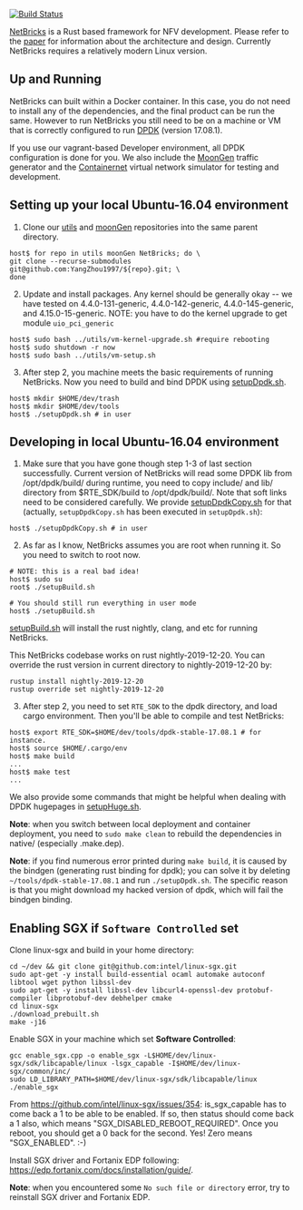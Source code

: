 [![Build Status](https://travis-ci.org/williamofockham/NetBricks.svg?branch=master)](https://travis-ci.org/williamofockham/NetBricks)

[NetBricks](http://netbricks.io/) is a Rust based framework for NFV development. Please refer to the
[paper](https://people.eecs.berkeley.edu/~apanda/assets/papers/osdi16.pdf) for information
about the architecture and design. Currently NetBricks requires a relatively modern Linux version.

Up and Running
----------------

NetBricks can built within a Docker container. In this case, you do not need to
install any of the dependencies, and the final product can be run the same.
However to run NetBricks you still need to be on a machine or VM that is
correctly configured to run [DPDK](https://www.dpdk.org/) (version 17.08.1).

If you use our vagrant-based Developer environment, all DPDK configuration is
done for you. We also include the [MoonGen](//github.com/williamofockham/MoonGen) traffic generator and the
[Containernet](//github.com/containernet/containernet) virtual network simulator for testing and development.

## Setting up your local Ubuntu-16.04 environment

1. Clone our [utils](//github.com/YangZhou1997/utils) and [moonGen](//github.com/YangZhou1997/MoonGen)
repositories into the same parent directory.
```shell
host$ for repo in utils moonGen NetBricks; do \
git clone --recurse-submodules git@github.com:YangZhou1997/${repo}.git; \
done
```

2. Update and install packages. Any kernel should be generally okay -- we have
tested on 4.4.0-131-generic, 4.4.0-142-generic, 4.4.0-145-generic, and
4.15.0-15-generic. NOTE: you have to do the kernel upgrade to get module
`uio_pci_generic`

```shell
host$ sudo bash ../utils/vm-kernel-upgrade.sh #require rebooting
host$ sudo shutdown -r now
host$ sudo bash ../utils/vm-setup.sh
```

3. After step 2, you machine meets the basic requirements of running NetBricks. Now you need to build and bind DPDK using [setupDpdk.sh](./setupDpdk.sh). 
```shell
host$ mkdir $HOME/dev/trash
host$ mkdir $HOME/dev/tools
host$ ./setupDpdk.sh # in user
```

## Developing in local Ubuntu-16.04 environment

1. Make sure that you have gone though step 1-3 of last section successfully. Current version of NetBricks will read some DPDK lib from /opt/dpdk/build/ during runtime, you need to copy include/ and lib/ directory from $RTE_SDK/build to /opt/dpdk/build/. Note that soft links need to be considered carefully. We provide [setupDpdkCopy.sh](./setupDpdkCopy.sh) for that (actually, `setupDpdkCopy.sh` has been executed in `setupDpdk.sh`): 
```shell
host$ ./setupDpdkCopy.sh # in user
```

2. As far as I know, NetBricks assumes you are root when running it. So you need to switch to root now. 
```shell
# NOTE: this is a real bad idea!
host$ sudo su
root$ ./setupBuild.sh 

# You should still run everything in user mode
host$ ./setupBuild.sh
```

[setupBuild.sh](./setupBuild.sh) will install the rust nightly, clang, and etc for running NetBricks. 

This NetBricks codebase works on rust nightly-2019-12-20. You can override the rust version in current directory to nightly-2019-12-20 by:
```shell
rustup install nightly-2019-12-20
rustup override set nightly-2019-12-20
```

3. After step 2, you need to set `RTE_SDK` to the dpdk directory, and load cargo environment. Then you'll be able to compile and test NetBricks:
```shell
host$ export RTE_SDK=$HOME/dev/tools/dpdk-stable-17.08.1 # for instance.
host$ source $HOME/.cargo/env
host$ make build
...
host$ make test
...
```

We also provide some commands that might be helpful when dealing with DPDK hugepages in [setupHuge.sh](./setupHuge.sh).

**Note**: when you switch between local deployment and container deployment, you need to ```sudo make clean``` to rebuild the dependencies in native/ (especially .make.dep).  

**Note**: if you find numerous error printed during `make build`, it is caused by the bindgen (generating rust binding for dpdk); you can solve it by deleting `~/tools/dpdk-stable-17.08.1` and run `./setupDpdk.sh`. The specific reason is that you might download my hacked version of dpdk, which will fail the bindgen binding. 

## Enabling SGX if `Software Controlled` set

Clone linux-sgx and build in your home directory:
```shell
cd ~/dev && git clone git@github.com:intel/linux-sgx.git
sudo apt-get -y install build-essential ocaml automake autoconf libtool wget python libssl-dev
sudo apt-get -y install libssl-dev libcurl4-openssl-dev protobuf-compiler libprotobuf-dev debhelper cmake
cd linux-sgx
./download_prebuilt.sh
make -j16
```

Enable SGX in your machine which set **Software Controlled**: 
```shell
gcc enable_sgx.cpp -o enable_sgx -L$HOME/dev/linux-sgx/sdk/libcapable/linux -lsgx_capable -I$HOME/dev/linux-sgx/common/inc/
sudo LD_LIBRARY_PATH=$HOME/dev/linux-sgx/sdk/libcapable/linux ./enable_sgx
```

From https://github.com/intel/linux-sgx/issues/354: 
is_sgx_capable has to come back a 1 to be able to be enabled.
If so, then status should come back a 1 also, which means "SGX_DISABLED_REBOOT_REQUIRED". Once you reboot, you should get a 0 back for the second.
Yes! Zero means "SGX_ENABLED". :-) 

Install SGX driver and Fortanix EDP following: https://edp.fortanix.com/docs/installation/guide/. 

**Note**: when you encountered some `No such file or directory` error, try to reinstall SGX driver and Fortanix EDP. 
